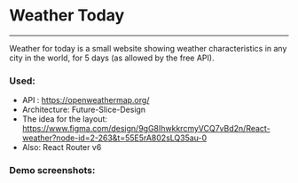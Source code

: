 # Weather Today
***

Weather for today is a small website showing weather characteristics in any city in the world, for 5 days (as allowed by the free API).  

### Used:  
* API : https://openweathermap.org/  
* Architecture: Future-Slice-Design  
* The idea for the layout: https://www.figma.com/design/9gG8IhwkkrcmyVCQ7vBd2n/React-weather?node-id=2-263&t=55E5rA802sLQ35au-0
* Also: React Router v6  

### Demo screenshots:  



